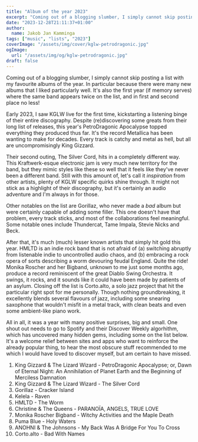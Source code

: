 ```yaml
---
title: "Album of the year 2023"
excerpt: "Coming out of a blogging slumber, I simply cannot skip posting a list with my favourite albums of the year."
date: "2023-12-28T21:11:37+01:00"
author:
  name: Jakob Jan Kamminga
tags: ["music", "lists", "2023"]
coverImage: "/assets/img/cover/kglw-petrodragonic.jpg"
ogImage:
  url: "/assets/img/og/kglw-petrodragonic.jpg"
draft: false
---
```


Coming out of a blogging slumber, I simply cannot skip posting a list with my favourite albums of the year. In particular because there were many new albums that I liked particularly well. It's also the first year (if memory serves) where the same band appears twice on the list, and in first and second place no less!

Early 2023, I saw KGLW live for the first time, kickstarting a listening binge of their entire discography. Despite (re)discovering some greats from their long list of releases, this year's PetroDragonic Apocalypse topped everything they produced thus far. It's the record Metallica has been wanting to make for decades. Every track is catchy and metal as hell, but all are uncompromisingly King Gizzard.

Their second outing, The Silver Cord, hits in a completely different way. This Kraftwerk-esque electronic jam is very much new territory for the band, but they mimic styles like these so well that it feels like they've never been a different band. Still with this amount of, let's call it _inspiration_ from other artists, plenty of KGLW specific quirks shine through. It might not stick as a highlight of their discography, but it's certainly an audio adventure and I'm always in for those.

Other notables on the list are Gorillaz, who never made a _bad_ album but were certainly capable of adding some filler. This one doesn't have that problem, every track sticks, and most of the collaborations feel meaningful. Some notable ones include Thundercat, Tame Impala, Stevie Nicks and Beck.

After that, it's much (much) lesser known artists that simply hit gold this year.
HMLTD is an indie rock band that is not afraid of (a) switching abruptly from listenable indie to uncontrolled audio chaos, and (b) embracing a rock opera of sorts describing a worm devouring feudal England. Quite the ride!
Monika Roscher and her Bigband, unknown to me just some months ago, produce a record reminiscent of the great Diablo Swing Orchestra. It swings, it rocks, and it sounds like it could have been made by patients of an asylum.
Closing off the list is Corto.alto, a solo jazz project that hit the particular right spot for me personally. Though nothing groundbreaking, it excellently blends several flavours of jazz, including some snearing saxophone that wouldn't misfit in a metal track, with clean beats and even some ambient-like piano work.

All in all, it was a year with many positive surprises, big and small. One shout out needs to go to Spotify and their Discover Weekly algorhithm, which has uncovered many hidden gems, including some on the list below. It's a welcome relief between sites and apps who want to reinforce the already popular thing, to hear the most obscure stuff recommended to me which I would have loved to discover myself, but am certain to have missed.

1. King Gizzard & The Lizard Wizard - PetroDragonic Apocalypse; or, Dawn of Eternal Night: An Annihilation of Planet Earth and the Beginning of Merciless Damnation
2. King Gizzard & The Lizard Wizard - The Silver Cord
3. Gorillaz - Cracker Island
4. Kelela - Raven
5. HMLTD - The Worm
6. Christine & The Queens - PARANOÏA, ANGELS, TRUE LOVE
7. Monika Roscher Bigband - Witchy Activities and the Maple Death
8. Puma Blue - Holy Waters
9. ANOHNI & The Johnsons - My Back Was A Bridge For You To Cross
10. Corto.alto - Bad With Names
